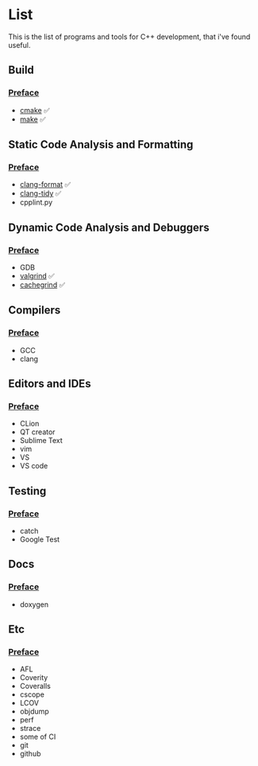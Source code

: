 # List
This is the list of programs and tools for C++ development, 
that i've found useful.

## Build

### [Preface](build/README.md)

- [cmake](build/CMake.md) :white_check_mark:
- [make](build/make.md) :white_check_mark:

## Static Code Analysis and Formatting

### [Preface](static-analysis/README.md)

- [clang-format](static-analysis/clang-format.md) :white_check_mark:
- [clang-tidy](static-analysis/clang-tidy.md) :white_check_mark:
- cpplint.py

## Dynamic Code Analysis and Debuggers

### [Preface](dynamic-analysis/README.md)

- GDB
- [valgrind](dynamic-analysis/valgrind.md) :white_check_mark:
- [cachegrind](dynamic-analysis/cachegrind.md) :white_check_mark:

## Compilers

### [Preface](compilers/README.md)

- GCC
- clang

## Editors and IDEs

### [Preface](editors-and-ides/README.md)

- CLion
- QT creator
- Sublime Text
- vim
- VS
- VS code

## Testing

### [Preface](testing/README.md)

- catch
- Google Test

## Docs

### [Preface](docs/README.md)

- doxygen 

## Etc

### [Preface](etc/README.md)

- AFL
- Coverity
- Coveralls
- cscope
- LCOV
- objdump
- perf
- strace
- some of CI
- git
- github
